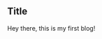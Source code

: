 <!-- {
  "title": "My First Blog",
  "labels": ["javascript", "code"] 
} -->

## Title

Hey there, this is my first blog!

